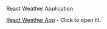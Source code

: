 React Weather Application

<a href = "http://agile-badlands-35857.herokuapp.com/#/?_k=qazlga">React Weather App</a> -
  Click to open it!.
